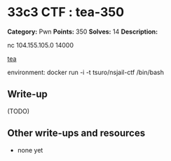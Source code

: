 # 33c3 CTF : tea-350

**Category:** Pwn
**Points:** 350
**Solves:** 14
**Description:**

nc 104.155.105.0 14000

[tea](tea_files.tar.xz)

environment: docker run -i -t tsuro/nsjail-ctf /bin/bash

## Write-up

(TODO)

## Other write-ups and resources

* none yet
